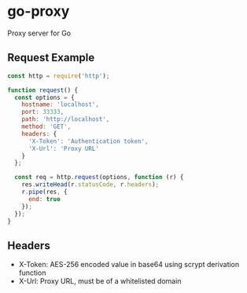 # go-proxy
Proxy server for Go

## Request Example
```javascript
const http = require('http');

function request() {
  const options = {
    hostname: 'localhost',
    port: 33333,
    path: 'http://localhost',
    method: 'GET',
    headers: {
      'X-Token': 'Authentication token',
      'X-Url': 'Proxy URL'
    }
  };

  const req = http.request(options, function (r) {
    res.writeHead(r.statusCode, r.headers);
    r.pipe(res, {
      end: true
    });
  });
}
```

## Headers
* X-Token: AES-256 encoded value in base64 using scrypt derivation function
* X-Url: Proxy URL, must be of a whitelisted domain
